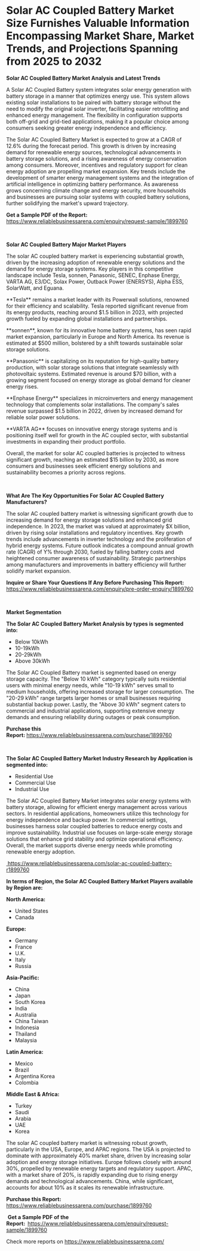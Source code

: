 <p><h1>Solar AC Coupled Battery Market Size Furnishes Valuable Information Encompassing Market Share, Market Trends, and Projections Spanning from 2025 to 2032</h1></p><p><strong>Solar AC Coupled Battery Market Analysis and Latest Trends</strong></p>
<p><p>A Solar AC Coupled Battery system integrates solar energy generation with battery storage in a manner that optimizes energy use. This system allows existing solar installations to be paired with battery storage without the need to modify the original solar inverter, facilitating easier retrofitting and enhanced energy management. The flexibility in configuration supports both off-grid and grid-tied applications, making it a popular choice among consumers seeking greater energy independence and efficiency.</p><p>The Solar AC Coupled Battery Market is expected to grow at a CAGR of 12.6% during the forecast period. This growth is driven by increasing demand for renewable energy sources, technological advancements in battery storage solutions, and a rising awareness of energy conservation among consumers. Moreover, incentives and regulatory support for clean energy adoption are propelling market expansion. Key trends include the development of smarter energy management systems and the integration of artificial intelligence in optimizing battery performance. As awareness grows concerning climate change and energy security, more households and businesses are pursuing solar systems with coupled battery solutions, further solidifying the market's upward trajectory.</p></p>
<p><strong>Get a Sample PDF of the Report:&nbsp;</strong> <a href="https://www.reliablebusinessarena.com/enquiry/request-sample/1899760?utm_campaign=2793&utm_medium=2&utm_source=Github&utm_content=ia&utm_term=07042025&utm_id=solar-ac-coupled-battery">https://www.reliablebusinessarena.com/enquiry/request-sample/1899760</a></p>
<p>&nbsp;</p>
<p><strong>Solar AC Coupled Battery Major Market Players</strong></p>
<p><p>The solar AC coupled battery market is experiencing substantial growth, driven by the increasing adoption of renewable energy solutions and the demand for energy storage systems. Key players in this competitive landscape include Tesla, sonnen, Panasonic, SENEC, Enphase Energy, VARTA AG, E3/DC, Solax Power, Outback Power (ENERSYS), Alpha ESS, SolarWatt, and Eguana.</p><p>**Tesla** remains a market leader with its Powerwall solutions, renowned for their efficiency and scalability. Tesla reported significant revenue from its energy products, reaching around $1.5 billion in 2023, with projected growth fueled by expanding global installations and partnerships.</p><p>**sonnen**, known for its innovative home battery systems, has seen rapid market expansion, particularly in Europe and North America. Its revenue is estimated at $500 million, bolstered by a shift towards sustainable solar storage solutions.</p><p>**Panasonic** is capitalizing on its reputation for high-quality battery production, with solar storage solutions that integrate seamlessly with photovoltaic systems. Estimated revenue is around $70 billion, with a growing segment focused on energy storage as global demand for cleaner energy rises.</p><p>**Enphase Energy** specializes in microinverters and energy management technology that complements solar installations. The company's sales revenue surpassed $1.5 billion in 2022, driven by increased demand for reliable solar power solutions.</p><p>**VARTA AG** focuses on innovative energy storage systems and is positioning itself well for growth in the AC coupled sector, with substantial investments in expanding their product portfolio.</p><p>Overall, the market for solar AC coupled batteries is projected to witness significant growth, reaching an estimated $15 billion by 2030, as more consumers and businesses seek efficient energy solutions and sustainability becomes a priority across regions.</p></p>
<p>&nbsp;</p>
<p><strong>What Are The Key Opportunities For Solar AC Coupled Battery Manufacturers?</strong></p>
<p><p>The solar AC coupled battery market is witnessing significant growth due to increasing demand for energy storage solutions and enhanced grid independence. In 2023, the market was valued at approximately $X billion, driven by rising solar installations and regulatory incentives. Key growth trends include advancements in inverter technology and the proliferation of hybrid energy systems. Future outlook indicates a compound annual growth rate (CAGR) of Y% through 2030, fueled by falling battery costs and heightened consumer awareness of sustainability. Strategic partnerships among manufacturers and improvements in battery efficiency will further solidify market expansion.</p></p>
<p><strong>Inquire or Share Your Questions If Any Before Purchasing This Report:</strong> <a href="https://www.reliablebusinessarena.com/enquiry/pre-order-enquiry/1899760?utm_campaign=2793&utm_medium=2&utm_source=Github&utm_content=ia&utm_term=07042025&utm_id=solar-ac-coupled-battery">https://www.reliablebusinessarena.com/enquiry/pre-order-enquiry/1899760</a></p>
<p>&nbsp;</p>
<p><strong>Market Segmentation</strong></p>
<p><strong>The Solar AC Coupled Battery Market Analysis by types is segmented into:</strong></p>
<p><ul><li>Below 10kWh</li><li>10-19kWh</li><li>20-29kWh</li><li>Above 30kWh</li></ul></p>
<p><p>The Solar AC Coupled Battery market is segmented based on energy storage capacity. The "Below 10 kWh" category typically suits residential users with minimal energy needs, while "10-19 kWh" serves small to medium households, offering increased storage for larger consumption. The "20-29 kWh" range targets larger homes or small businesses requiring substantial backup power. Lastly, the "Above 30 kWh" segment caters to commercial and industrial applications, supporting extensive energy demands and ensuring reliability during outages or peak consumption.</p></p>
<p><strong>Purchase this Report:&nbsp;</strong><a href="https://www.reliablebusinessarena.com/purchase/1899760?utm_campaign=2793&utm_medium=2&utm_source=Github&utm_content=ia&utm_term=07042025&utm_id=solar-ac-coupled-battery">https://www.reliablebusinessarena.com/purchase/1899760</a></p>
<p>&nbsp;</p>
<p><strong>The Solar AC Coupled Battery Market Industry Research by Application is segmented into:</strong></p>
<p><ul><li>Residential Use</li><li>Commercial Use</li><li>Industrial Use</li></ul></p>
<p><p>The Solar AC Coupled Battery Market integrates solar energy systems with battery storage, allowing for efficient energy management across various sectors. In residential applications, homeowners utilize this technology for energy independence and backup power. In commercial settings, businesses harness solar coupled batteries to reduce energy costs and improve sustainability. Industrial use focuses on large-scale energy storage solutions that enhance grid stability and optimize operational efficiency. Overall, the market supports diverse energy needs while promoting renewable energy adoption.</p></p>
<p><a href="https://www.reliablebusinessarena.com/solar-ac-coupled-battery-r1899760?utm_campaign=2793&utm_medium=2&utm_source=Github&utm_content=ia&utm_term=07042025&utm_id=solar-ac-coupled-battery">&nbsp;https://www.reliablebusinessarena.com/solar-ac-coupled-battery-r1899760</a></p>
<p><strong>In terms of Region, the Solar AC Coupled Battery Market Players available by Region are:</strong></p>
<p>
    <p> <strong> North America: </strong>
        <ul>
            <li>United States</li>
            <li>Canada</li>
        </ul>
        </p> 
    <p> <strong> Europe: </strong>
        <ul>
            <li>Germany</li>
            <li>France</li>
            <li>U.K.</li>
            <li>Italy</li>
            <li>Russia</li>
        </ul>
        </p> 
    <p> <strong> Asia-Pacific: </strong>
        <ul>
            <li>China</li>
            <li>Japan</li>
            <li>South Korea</li>
            <li>India</li>
            <li>Australia</li>
            <li>China Taiwan</li>
            <li>Indonesia</li>
            <li>Thailand</li>
            <li>Malaysia</li>
        </ul>
        </p> 
    <p> <strong> Latin America: </strong>
        <ul>
            <li>Mexico</li>
            <li>Brazil</li>
            <li>Argentina Korea</li>
            <li>Colombia</li>
        </ul>
        </p> 
    <p> <strong> Middle East & Africa: </strong>
        <ul>
            <li>Turkey</li>
            <li>Saudi</li>
            <li>Arabia</li>
            <li>UAE</li>
            <li>Korea</li>
        </ul>
    </p>
    </p>
<p><p>The solar AC coupled battery market is witnessing robust growth, particularly in the USA, Europe, and APAC regions. The USA is projected to dominate with approximately 40% market share, driven by increasing solar adoption and energy storage initiatives. Europe follows closely with around 30%, propelled by renewable energy targets and regulatory support. APAC, with a market share of 20%, is rapidly expanding due to rising energy demands and technological advancements. China, while significant, accounts for about 10% as it scales its renewable infrastructure.</p></p>
<p><strong>Purchase this Report: </strong><a href="https://www.reliablebusinessarena.com/purchase/1899760?utm_campaign=2793&utm_medium=2&utm_source=Github&utm_content=ia&utm_term=07042025&utm_id=solar-ac-coupled-battery">https://www.reliablebusinessarena.com/purchase/1899760</a></p>
<p>&nbsp;<strong>Get a Sample PDF of the Report:&nbsp;&nbsp;</strong><a href="https://www.reliablebusinessarena.com/enquiry/request-sample/1899760?utm_campaign=2793&utm_medium=2&utm_source=Github&utm_content=ia&utm_term=07042025&utm_id=solar-ac-coupled-battery">https://www.reliablebusinessarena.com/enquiry/request-sample/1899760</a></p>
<p><strong></strong></p>
<p>Check more reports on <a href="https://www.reliablebusinessarena.com/?utm_campaign=2793&utm_medium=2&utm_source=Github&utm_content=ia&utm_term=07042025&utm_id=solar-ac-coupled-battery">https://www.reliablebusinessarena.com/</a></p>